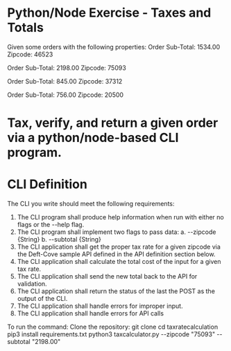# Python/Node Exercise - Taxes and Totals
Given some orders with the following properties:
Order Sub-Total: 1534.00
Zipcode: 46523

Order Sub-Total: 2198.00
Zipcode: 75093

Order Sub-Total: 845.00
Zipcode: 37312

Order Sub-Total: 756.00
Zipcode: 20500

# Tax, verify, and return a given order via a python/node-based CLI program.
# CLI Definition

The CLI you write should meet the following requirements:
1. The CLI program shall produce help information when run with either no flags or the
--help flag.
2. The CLI program shall implement two flags to pass data:
a. --zipcode {String}
b. --subtotal {String}
3. The CLI application shall get the proper tax rate for a given zipcode via the Deft-Cove
sample API defined in the API definition section below.
4. The CLI application shall calculate the total cost of the input for a given tax rate.
5. The CLI application shall send the new total back to the API for validation.
6. The CLI application shall return the status of the last the POST as the output of the CLI.
7. The CLI application shall handle errors for improper input.
8. The CLI application shall handle errors for API calls

To run the command:
Clone the repository:
  git clone <url>
  cd taxratecalculation
  pip3 install requirements.txt
  python3 taxcalculator.py --zipcode "75093" --subtotal "2198.00"

